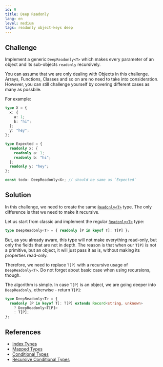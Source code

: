```yaml
---
id: 9
title: Deep Readonly
lang: en
level: medium
tags: readonly object-keys deep
---
```


## Challenge

Implement a generic `DeepReadonly<T>` which makes every parameter of an object
and its sub-objects `readonly` recursively.

You can assume that we are only dealing with Objects in this challenge. Arrays,
Functions, Classes and so on are no need to take into consideration. However,
you can still challenge yourself by covering different cases as many as
possbile.

For example:

```ts
type X = {
  x: {
    a: 1;
    b: "hi";
  };
  y: "hey";
};

type Expected = {
  readonly x: {
    readonly a: 1;
    readonly b: "hi";
  };
  readonly y: "hey";
};

const todo: DeepReadonly<X>; // should be same as `Expected`
```

## Solution

In this challenge, we need to create the same
[`Readonly<T>`](./easy-readonly.md) type. The only difference is that we need to
make it recursive.

Let us start from classic and implement the regular
[`Readonly<T>`](./easy-readonly.md) type:

```ts
type DeepReadonly<T> = { readonly [P in keyof T]: T[P] };
```

But, as you already aware, this type will not make everything read-only, but
only the fields that are not in depth. The reason is that when our `T[P]` is not
a primitive, but an object, it will just pass it as is, without making its
properties read-only.

Therefore, we need to replace `T[P]` with a recursive usage of
`DeepReadonly<T>`. Do not forget about basic case when using recursions, though.

The algorithm is simple. In case `T[P]` is an object, we are going deeper into
`DeepReadonly`, otherwise - return `T[P]`:

```ts
type DeepReadonly<T> = {
  readonly [P in keyof T]: T[P] extends Record<string, unknown>
    ? DeepReadonly<T[P]>
    : T[P];
};
```

## References

- [Index Types](https://www.typescriptlang.org/docs/handbook/2/indexed-access-types.html)
- [Mapped Types](https://www.typescriptlang.org/docs/handbook/2/mapped-types.html)
- [Conditional Types](https://www.typescriptlang.org/docs/handbook/2/conditional-types.html)
- [Recursive Conditional Types](https://www.typescriptlang.org/docs/handbook/release-notes/typescript-4-1.html#recursive-conditional-types)
